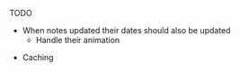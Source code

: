 TODO

- When notes updated their dates should also be updated
  - Handle their animation

* Caching
